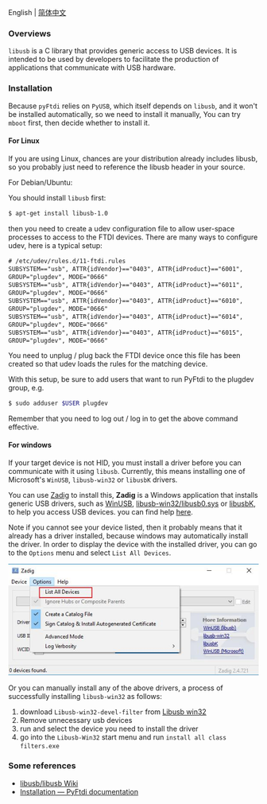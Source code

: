 English | [简体中文](how_to_install_libusb.zh-CN.md)

### Overviews

`libusb` is a C library that provides generic access to USB devices. It is intended to be used by developers to facilitate the production of applications that communicate with USB hardware.

### Installation

Because `pyFtdi` relies on `PyUSB`, which itself depends on `libusb`, and it won't be installed automatically, so we need to install it manually, You can try `mboot` first, then decide whether to install it.

#### For Linux

If you are using Linux, chances are your distribution already includes libusb, so you probably just need to reference the libusb header in your source.

For Debian/Ubuntu:

You should install `libusb` first:

```sh
$ apt-get install libusb-1.0
```

then you need to create a udev configuration file to allow user-space processes to access to the FTDI devices. There are many ways to configure udev, here is a typical setup:

```
# /etc/udev/rules.d/11-ftdi.rules
SUBSYSTEM=="usb", ATTR{idVendor}=="0403", ATTR{idProduct}=="6001", GROUP="plugdev", MODE="0666"
SUBSYSTEM=="usb", ATTR{idVendor}=="0403", ATTR{idProduct}=="6011", GROUP="plugdev", MODE="0666"
SUBSYSTEM=="usb", ATTR{idVendor}=="0403", ATTR{idProduct}=="6010", GROUP="plugdev", MODE="0666"
SUBSYSTEM=="usb", ATTR{idVendor}=="0403", ATTR{idProduct}=="6014", GROUP="plugdev", MODE="0666"
SUBSYSTEM=="usb", ATTR{idVendor}=="0403", ATTR{idProduct}=="6015", GROUP="plugdev", MODE="0666"
```

You need to unplug / plug back the FTDI device once this file has been created so that udev loads the rules for the matching device.

With this setup, be sure to add users that want to run PyFtdi to the plugdev group, e.g.

```sh
$ sudo adduser $USER plugdev
```

Remember that you need to log out / log in to get the above command effective.

#### For windows

If your target device is not HID, you must install a driver before you can communicate with it using `libusb`. Currently, this means installing one of Microsoft's `WinUSB`, `libusb-win32` or `libusbK` drivers.

You can use [Zadig][1] to install this, **Zadig** is a Windows application that installs generic USB drivers, such as [WinUSB][3], [libusb-win32/libusb0.sys][4] or [libusbK][5], to help you access USB devices. you can find help [here][2].

Note if you cannot see your device listed, then it probably means that it already has a driver installed, because windows may automatically install the driver. In order to display the device with the installed driver, you can go to the `Options` menu and select `List All Devices`.

![Zadig](.\image\Zadig.jpg)

Or you can manually install any of the above drivers, a process of successfully installing `libusb-win32` as follows:

1. download `Libusb-win32-devel-filter` from [Libusb win32][6]
2. Remove unnecessary usb devices
3. run and select the device you need to install the driver
4. go into the `Libusb-Win32` start menu and run `install all class filters.exe`

### Some references

* [libusb/libusb Wiki](https://github.com/libusb/libusb/wiki)
* [Installation — PyFtdi documentation](https://eblot.github.io/pyftdi/installation.html)

[1]:https://zadig.akeo.ie/
[2]:https://github.com/pbatard/libwdi/wiki/Zadig
[3]:https://docs.microsoft.com/en-us/windows-hardware/drivers/usbcon/winusbs
[4]:https://sourceforge.net/p/libusb-win32/wiki/Home/
[5]:http://libusbk.sourceforge.net/UsbK3/
[6]:https://sourceforge.net/projects/libusb-win32/files/libusb-win32-releases/
